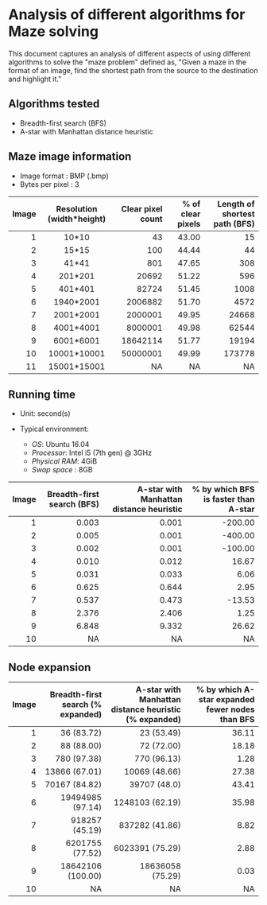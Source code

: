 # Analysis of different algorithms for Maze solving

This document captures an analysis of different aspects of using different algorithms to solve the "maze problem" defined as, "Given a maze in the format of an image, find the shortest path from the source to the destination and highlight it."

## Algorithms tested

* Breadth-first search (BFS)
* A-star with Manhattan distance heuristic

## Maze image information

* Image format    : BMP (.bmp)
* Bytes per pixel : 3

| Image | Resolution (width\*height) | Clear pixel count |  % of clear pixels | Length of shortest path (BFS) |
|------:|:--------------------------:|------------------:|-------------------:|------------------------------:|
|   1   |           10\*10           |         43        |       43.00        |             15                |
|   2   |           15\*15           |        100        |       44.44        |             44                |
|   3   |           41\*41           |        801        |       47.65        |            308                |
|   4   |          201\*201          |      20692        |       51.22        |            596                |
|   5   |          401\*401          |      82724        |       51.45        |           1008                |
|   6   |         1940\*2001         |    2006882        |       51.70        |           4572                |
|   7   |         2001\*2001         |    2000001        |       49.95        |          24668                |
|   8   |         4001\*4001         |    8000001        |       49.98        |          62544                |
|   9   |         6001\*6001         |   18642114        |       51.77        |          19194                |
|  10   |        10001\*10001        |   50000001        |       49.99        |         173778                |
|  11   |        15001\*15001        |      NA           |         NA         |            NA                 |

## Running time

* Unit: second(s)
* Typical environment:

    - *OS*: Ubuntu 16.04
    - *Processor*: Intel i5 (7th gen) @ 3GHz
    - *Physical RAM*: 4GiB
    - *Swap space*  : 8GB

| Image | Breadth-first search (BFS) | A-star with Manhattan distance heuristic | % by which BFS is faster than A-star |
|------:|---------------------------:|-----------------------------------------:|-------------------------------------:|
| 1     |           0.003            |             0.001                        |         -200.00                      |
| 2     |           0.005            |             0.001                        |         -400.00                      |
| 3     |           0.002            |             0.001                        |         -100.00                      |
| 4     |           0.010            |             0.012                        |           16.67                      |
| 5     |           0.031            |             0.033                        |            6.06                      |
| 6     |           0.625            |             0.644                        |            2.95                      |
| 7     |           0.537            |             0.473                        |          -13.53                      |
| 8     |           2.376            |             2.406                        |            1.25                      |
| 9     |           6.848            |             9.332                        |           26.62                      |
| 10    |            NA              |              NA                          |             NA                       |

## Node expansion

| Image | Breadth-first search (% expanded) | A-star with Manhattan distance heuristic (% expanded)| % by which A-star expanded fewer nodes than BFS |
|------:|----------------------------------:|-----------------------------------------------------:|------------------------------------------------:|
| 1     |             36 (83.72)            |                          23 (53.49)                  |                  36.11                          |
| 2     |             88 (88.00)            |                          72 (72.00)                  |                  18.18                          |
| 3     |            780 (97.38)            |                         770 (96.13)                  |                   1.28                          |
| 4     |          13866 (67.01)            |                       10069 (48.66)                  |                  27.38                          |
| 5     |          70167 (84.82)            |                       39707 (48.0)                   |                  43.41                          |
| 6     |       19494985 (97.14)            |                     1248103 (62.19)                  |                  35.98                          |
| 7     |         918257 (45.19)            |                      837282 (41.86)                  |                   8.82                          |
| 8     |        6201755 (77.52)            |                     6023391 (75.29)                  |                   2.88                          |
| 9     |       18642106 (100.00)           |                    18636058 (75.29)                  |                   0.03                          |
| 10    |               NA                  |                              NA                      |                     NA                          |
